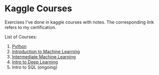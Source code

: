 # Kaggle Courses
Exercises I've done in kaggle courses with notes. The corresponding link refers to my certification.

List of Courses:
1. <a href='https://www.kaggle.com/learn/certification/kherzieandal/python'>Python</a>
2. <a href='https://www.kaggle.com/learn/certification/kherzieandal/intro-to-machine-learning'>Introduction to Machine Learning</a>
3. <a href='https://www.kaggle.com/learn/certification/kherzieandal/intermediate-machine-learning'>Intermediate Machine Learning</a>
4. <a href='https://www.kaggle.com/learn/certification/kherzieandal/intro-to-deep-learning'>Intro to Deep Learning</a>
5. Intro to SQL (ongoing)

